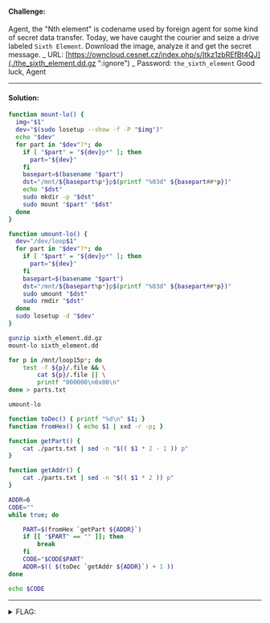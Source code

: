 #### Challenge:

Agent, the "Nth element" is codename used by foreign agent for some kind of secret data transfer. Today, we have caught the courier and seize a drive labeled `Sixth Element`. Download the image, analyze it and get the secret message. _ URL: [https://owncloud.cesnet.cz/index.php/s/Itkz1zbREfBt4QJ](./the_sixth_element.dd.gz ":ignore") _ Password: `the_sixth_element` Good luck, Agent

---

#### Solution:

```bash
function mount-lo() {
  img="$1"
  dev="$(sudo losetup --show -f -P "$img")"
  echo "$dev"
  for part in "$dev"?*; do
    if [ "$part" = "${dev}p*" ]; then
      part="${dev}"
    fi
    basepart=$(basename "$part")
    dst="/mnt/${basepart%p*}p$(printf "%03d" ${basepart##*p})"
    echo "$dst"
    sudo mkdir -p "$dst"
    sudo mount "$part" "$dst"
  done
}

function umount-lo() {
  dev="/dev/loop$1"
  for part in "$dev"?*; do
    if [ "$part" = "${dev}p*" ]; then
      part="${dev}"
    fi
    basepart=$(basename "$part")
    dst="/mnt/${basepart%p*}p$(printf "%03d" ${basepart##*p})"
    sudo umount "$dst"
    sudo rmdir "$dst"
  done
  sudo losetup -d "$dev"
}

gunzip sixth_element.dd.gz
mount-lo sixth_element.dd

for p in /mnt/loop15p*; do
    test -f ${p}/.file && \
        cat ${p}/.file || \
        printf "000000\n0x00\n"
done > parts.txt

umount-lo

function toDec() { printf "%d\n" $1; }
function fromHex() { echo $1 | xxd -r -p; }

function getPart() {
    cat ./parts.txt | sed -n "$(( $1 * 2 - 1 )) p"
}

function getAddr() {
    cat ./parts.txt | sed -n "$(( $1 * 2 )) p"
}

ADDR=6
CODE=""
while true; do

    PART=$(fromHex `getPart ${ADDR}`)
    if [[ "$PART" == "" ]]; then
        break
    fi
    CODE="$CODE$PART"
    ADDR=$(( $(toDec `getAddr ${ADDR}`) + 1 ))
done

echo $CODE
```

---

<details><summary>FLAG:</summary>

```
CT18-bBMe-A8cF-tqMD-6d8Z
```

</details>
